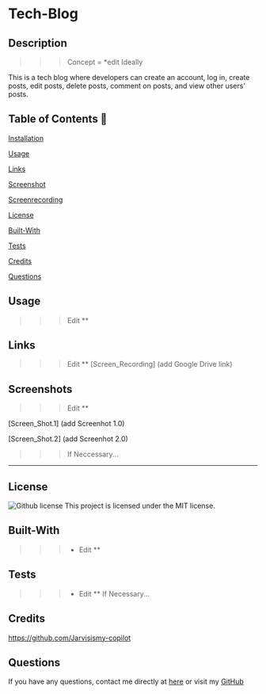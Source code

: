 # Tech-Blog

## Description

>>> Concept = *edit
>>> Ideally

This is a tech blog where developers can create an account, log in, create posts, edit posts, delete posts, comment on posts, and view other users' posts.
  
  ## Table of Contents 📖
  
  [Installation](#installation)

  [Usage](#usage)

  [Links](#Links)

  [Screenshot](#Screenshot)

  [Screenrecording](#ScreenRecording)

  [License](#license)

  [Built-With](#Built-With)

  [Tests](#tests) 

  [Credits](#credits)

  [Questions](#questions)
  
  ## Usage 

>>> Edit **

## Links

>>> Edit **
[Screen_Recording] (add Google Drive link)

## Screenshots

>>> Edit **

[Screen_Shot.1] (add Screenhot 1.0)

[Screen_Shot.2] (add Screenhot 2.0)

>>> If Neccessary... 

______________________________________________________________________________

## License

   ![Github license](https://img.shields.io/badge/license-MIT-blue.svg)
  This project is licensed under the MIT license.
  
## Built-With

>>> - Edit ** 

## Tests 

>>> - Edit ** If Necessary... 


## Credits 

https://github.com/Jarvisismy-copilot

 ## Questions 
  
  If you have any questions, contact me directly at [here](mailto:Chelseajarvis3301@icloud.com)
  or visit my [GitHub](https://github.com/Jarvisismy-copilot)

